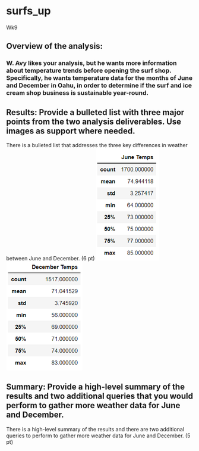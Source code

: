 # surfs_up
Wk9 

## Overview of the analysis: 
### W. Avy likes your analysis, but he wants more information about temperature trends before opening the surf shop. Specifically, he wants temperature data for the months of June and December in Oahu, in order to determine if the surf and ice cream shop business is sustainable year-round.
## Results: Provide a bulleted list with three major points from the two analysis deliverables. Use images as support where needed.
There is a bulleted list that addresses the three key differences in weather between June and December. (6 pt)
![June Temps](./resources/june_temps.png)
![December Temps](./resources/december_temps.png)

## Summary: Provide a high-level summary of the results and two additional queries that you would perform to gather more weather data for June and December.
There is a high-level summary of the results and there are two additional queries to perform to gather more weather data for June and December. (5 pt)



